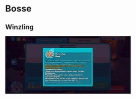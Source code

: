 # Bosse


## Winzling
![](https://github.com/XOfSpades/hc/blob/setup_dungeon_guide/images/dungeon/winzling.jpg)
